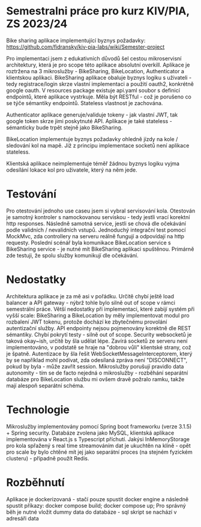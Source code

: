 # Semestralni práce pro kurz KIV/PIA, ZS 2023/24

Bike sharing aplikace implementující byznys požadavky:  https://github.com/fidransky/kiv-pia-labs/wiki/Semester-project

  Pro implementaci jsem z edukativních důvodů šel cestou mikroservisní architektury, která je pro scope této aplikace absolutní overkill. 
  Aplikace je roztržena na 3 mikroslužby - BikeSharing, BikeLocation, Authenticator a klientskou aplikaci.
  BikeSharing aplikace obaluje byznys logiku s uživateli - tedy registrace/login skrze vlastní implementaci a použití oauth2, konkrétně google oauth. V resources package existuje api.yaml soubor s definicí endpointů, které aplikace vystrkuje.
  Měla být RESTful - což je porušeno co se týče sémantiky endpointů. Stateless vlastnost je zachována.

  Authenticator aplikace generuje/validuje tokeny - jak vlastní JWT, tak google token skrze jimi poskytnuté API. Aplikace je také stateless - sémanticky bude trpět stejně jako BikeSharing.
  
  BikeLocation implementuje byznys požadavky ohledně jízdy na kole / sledování kol na mapě. Již z principu implementace socketů není aplikace stateless.

  Klientská aplikace neimplementuje téměř žádnou byznys logiku vyjma odesílání lokace kol pro uživatele, který na něm jede.

# Testování
  
  Pro otestování jednoho use caseu jsem si vybral servisování kola. 
  Otestován je samotný kontroler s namockovanou serviskou - tedy jestli vrací korektní http responses. 
  Následně samotná service, jestli se chová dle očekávání podle validních / nevalidních vstupů.
  Jednoduchý integrační test pomocí MockMvc, zda controllery na serveru reálně fungují a odpovídají na http requesty.
  Poslední scénář byla komunikace BikeLocation service s BikeSharing service - je nutné mít BikeSharing aplikaci spuštěnou. Primárně zde testuji, že spolu služby komunikují dle očekávání.

# Nedostatky

  Architektura aplikace je za mě asi v pořádku. Určitě chybí ještě load balancer a API gateway - nýbrž tohle bylo silně out of scope v rámci semestrální práce.
  Větší nedostatky při implementaci, které zabijí systém při vyšší scale: BikeSharing a BikeLocation by měly implementovat modul pro rozbalení JWT tokenu, protože dochází ke zbytečnému provolání autentizační služby.
  API endpointy nejsou pojmenovány korektně dle REST sémantiky.
  Chybí pokrytí testy - silně out of scope. 
  Security websocketů je taková okay~ish, určitě by šla udělat lépe. Zavírá socketů ze serveru není implementováno, v podstatě se hraje na "dobrou vůli" klientské strany, což je špatně. Autentizace by šla řešit WebSocketMessageInterceptorem,
  který by se například mohl podívat, zda odesílaná zpráva není "DISCONNECT", pokud by byla - může zavřít session.
  Mikroslužby porušují pravidlo data autonomity - tím se de facto nejedná o mikroslužby - rozběhání separátní databáze pro BikeLocation službu mi ovšem dravě požralo ramku, takže mají alespoň separátní schéma.

# Technologie

  Mikroslužby implementovány pomocí Spring boot frameworku (verze 3.1.5) + Spring security. Databáze zvolena jako MySQL, klientská aplikace implementována v React.js s Typescript příchutí. 
  Jakýsi InMemoryStorage pro kola spřažený s real time streamováním dat je ukuchtěn na klíně - opět pro scale by bylo chtěné mít jej jako separátní proces (na stejném fyzickém clusteru) - případně použít Redis.  

# Rozběhnutí
  Aplikace je dockerizovaná - stačí pouze spustit docker engine a následně spustit příkazy: docker compose build; docker compose up;
  Pro správný běh je nutné vložit dummy data do databáze - sql skript se nachází v adresáři data
